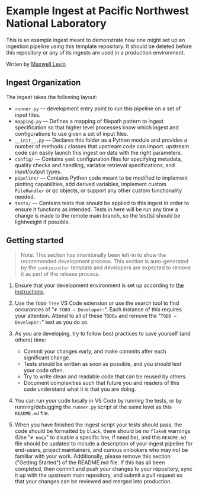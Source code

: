 # Example Ingest at Pacific Northwest National Laboratory

This is an example ingest meant to demonstrate how one might set up an ingestion pipeline using this template repository. It should be deleted before this repository or any of its ingests are used in a production environment.

Writen by [Maxwell Levin](mailto:maxwell.levin@pnnl.gov)

## Ingest Organization

The ingest takes the following layout:

- `runner.py` –– development entry point to run this pipeline on a set of input files.
- `mapping.py` –– Defines a mapping of filepath pattern to ingest specification so that
higher level processes know which ingest and configurations to use given a set of input
files.
- `__init__.py` –– Declares this folder as a Python module and provides a number of
methods / classes that upstream code can import.
upstream code can easily launch this ingest on data with the right parameters.
- `config/` –– Contains `yaml` configuration files for specifying metadata, quality
checks and handling, variable retrieval specifications, and input/output types.
- `pipeline/` –– Contains Python code meant to be modified to implement plotting
capabilities, add derived variables, implement custom `FileHandler` or qc objects, or
support any other custom functionality needed.
- `tests/` –– Contains tests that should be applied to this ingest in order to ensure
it functions as intended. Tests in here will be run any time a change is made to the
remote main branch, so the test(s) should be lightweight if possible.


## Getting started

> Note: This section has intentionally been left-in to show the recommended development
> process. This section is auto-generated by the `cookiecutter` template and developers
> are expected to remove it as part of the release process.

1. Ensure that your development environment is set up according to
[the instructions](../../README.md#development-environment-setup).

2. Use the `TODO-Tree` VS Code extension or use the search tool to find occurances of
"`# TODO – Developer:`". Each instance of this requires your attention. Attend to all
of these `TODOs` and remove the "`TODO – Developer:`" text as you do so.

3. As you are developing, try to follow best practices to save yourself (and others)
time:
    - Commit your changes early, and make commits after each significant change.
    - Tests should be written as soon as possible, and you should test your code often.
    - Try to write clean and readable code that can be reused by others.
    - Document complexities such that future you and readers of this code understand
    what it is that you are doing.

4. You can run your code locally in VS Code by running the tests, or by 
running/debugging the `runner.py` script at the same level as this `README.md` file.

5. When you have finished the ingest script your tests should pass, the code should be
formatted by `black`, there should be no `flake8` warnings (Use "`# noqa`" to disable
a specific line, if need be), and this `README.md` file should be updated to include a
description of your ingest pipeline for end-users, project maintainers, and curious
onlookers who may not be familiar with your work. Additionally, please remove this
section ("Getting Started") of the README.md file. If this has all been completed, then
commit and push your changes to your repository, sync it up with the upstream main
repository, and submit a pull request so that your changes can be reviewed and merged
into production.
